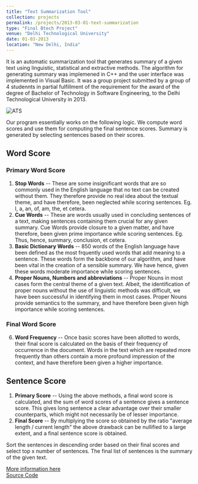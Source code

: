 ```yaml
---
title: "Text Summarization Tool"
collection: projects
permalink: /projects/2013-03-01-text-summarization
type: "Final Btech Project"
venue: "Delhi Technological University"
date: 01-03-2013
location: "New Delhi, India"
---
```


It is an automatic summarization tool that generates summary of a given text using linguistic, statistical and extractive methods. The algorithm for generating summary was implemened in C++ and the user interface was implemented in Visual Basic. It was a group project submitted by a group of 4 studennts in partial fulfillment of the requirement for the award of the degree of Bachelor of Technology in Software Engineering, to the Delhi Technological University in 2013.

![ATS](https://dugarsumit.github.io/images/ats-tool-image.png)


Our program essentially works on the following logic. We compute word scores and use them for computing the final sentence scores. Summary is generated by selecting sentences based on their scores.

##	Word Score
###	Primary Word Score
1.	**Stop Words** -- These are some insignificant words that are so commonly used in the English
language that no text can be created without them. They therefore provide no real idea about the
textual theme, and have therefore, been neglected while scoring sentences.
Eg. I, a, an, of, am, the, et cetera.
2.	**Cue Words** -- These are words usually used in concluding sentences of a text, making
sentences containing them crucial for any given summary. Cue Words provide closure to a given
matter, and have therefore, been given prime importance while scoring sentences.
Eg. Thus, hence, summary, conclusion, et cetera.
3.	**Basic Dictionary Words** -- 850 words of the English language have been defined as the most
frquently used words that add meaning to a sentence. These words form the backbone of our
algorithm, and have been vital in the creation of a sensible summary. We have hence, given these
words moderate importance while scoring sentences.
4.	**Proper Nouns, Numbers and abbreviations** -- Proper Nouns in most cases form the central
theme of a given text. Albeit, the identification of proper nouns without the use of linguistic
methods was difficult, we have been successful in identifying them in most cases. Proper Nouns
provide semantics to the summary, and have therefore been given high importance while scoring
sentences.

###	Final Word Score
6.	**Word Frequency** -- Once basic scores have been allotted to words, their final score is
calculated on the basis of their frequency of occurrence in the document. Words in the text which
are repeated more frequently than others contain a more profound impression of the context, and
have therefore been given a higher importance.

##	Sentence Score
1.	**Primary Score** -- Using the above methods, a final word score is calculated, and the sum of
word scores of a sentence gives a sentence score. This gives long sentence a clear advantage over
their smaller counterparts, which might not necessarily be of lesser importance.
2.	**Final Score** -- By multiplying the score so obtained by the ratio "average length / current
length" the above drawback can be nullified to a large extent, and a final sentence score is
obtained.

Sort the sentences in descending order based on their final scores and select top x number of sentences. The final list of sentences is the summary of the given text.

[More information here](https://dugarsumit.github.io/files/ATS-btech-final-proj-report.pdf)  
[Source Code](https://github.com/dugarsumit/text_summarizer)
